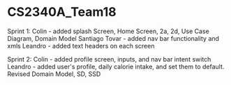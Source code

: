 # CS2340A_Team18
Sprint 1:
Colin - added splash Screen, Home Screen, 2a, 2d, Use Case Diagram, Domain Model
Santiago Tovar - added nav bar functionality and xmls
Leandro - added text headers on each screen

Sprint 2:
Colin - added profile screen, inputs, and nav bar intent switch
Leandro - added user's profile, daily calorie intake, and set them to default.
        Revised Domain Model, SD, SSD